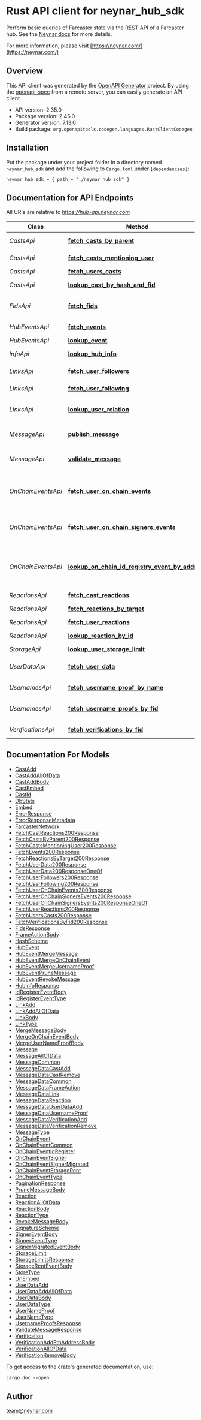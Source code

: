 # Rust API client for neynar_hub_sdk

Perform basic queries of Farcaster state via the REST API of a Farcaster hub. See the [Neynar docs](https://docs.neynar.com/reference) for more details.


For more information, please visit [https://neynar.com/](https://neynar.com/)

## Overview

This API client was generated by the [OpenAPI Generator](https://openapi-generator.tech) project.  By using the [openapi-spec](https://openapis.org) from a remote server, you can easily generate an API client.

- API version: 2.35.0
- Package version: 2.46.0
- Generator version: 7.13.0
- Build package: `org.openapitools.codegen.languages.RustClientCodegen`

## Installation

Put the package under your project folder in a directory named `neynar_hub_sdk` and add the following to `Cargo.toml` under `[dependencies]`:

```
neynar_hub_sdk = { path = "./neynar_hub_sdk" }
```

## Documentation for API Endpoints

All URIs are relative to *https://hub-api.neynar.com*

Class | Method | HTTP request | Description
------------ | ------------- | ------------- | -------------
*CastsApi* | [**fetch_casts_by_parent**](docs/CastsApi.md#fetch_casts_by_parent) | **GET** /v1/castsByParent | By parent cast
*CastsApi* | [**fetch_casts_mentioning_user**](docs/CastsApi.md#fetch_casts_mentioning_user) | **GET** /v1/castsByMention | Mentioning an FID
*CastsApi* | [**fetch_users_casts**](docs/CastsApi.md#fetch_users_casts) | **GET** /v1/castsByFid | By FID
*CastsApi* | [**lookup_cast_by_hash_and_fid**](docs/CastsApi.md#lookup_cast_by_hash_and_fid) | **GET** /v1/castById | By FID and Hash
*FidsApi* | [**fetch_fids**](docs/FidsApi.md#fetch_fids) | **GET** /v1/fids | Fetch a list of all the FIDs
*HubEventsApi* | [**fetch_events**](docs/HubEventsApi.md#fetch_events) | **GET** /v1/events | Page of events
*HubEventsApi* | [**lookup_event**](docs/HubEventsApi.md#lookup_event) | **GET** /v1/eventById | Event by ID
*InfoApi* | [**lookup_hub_info**](docs/InfoApi.md#lookup_hub_info) | **GET** /v1/info | Sync Methods
*LinksApi* | [**fetch_user_followers**](docs/LinksApi.md#fetch_user_followers) | **GET** /v1/linksByTargetFid | To target FID
*LinksApi* | [**fetch_user_following**](docs/LinksApi.md#fetch_user_following) | **GET** /v1/linksByFid | From source FID
*LinksApi* | [**lookup_user_relation**](docs/LinksApi.md#lookup_user_relation) | **GET** /v1/linkById | By its FID and target FID
*MessageApi* | [**publish_message**](docs/MessageApi.md#publish_message) | **POST** /v1/submitMessage | Submit signed message
*MessageApi* | [**validate_message**](docs/MessageApi.md#validate_message) | **POST** /v1/validateMessage | Validate signed message
*OnChainEventsApi* | [**fetch_user_on_chain_events**](docs/OnChainEventsApi.md#fetch_user_on_chain_events) | **GET** /v1/onChainEventsByFid | Fetch a list of on-chain events provided by an FID
*OnChainEventsApi* | [**fetch_user_on_chain_signers_events**](docs/OnChainEventsApi.md#fetch_user_on_chain_signers_events) | **GET** /v1/onChainSignersByFid | Fetch a list of signers provided by an FID
*OnChainEventsApi* | [**lookup_on_chain_id_registry_event_by_address**](docs/OnChainEventsApi.md#lookup_on_chain_id_registry_event_by_address) | **GET** /v1/onChainIdRegistryEventByAddress | Fetch an on-chain ID Registry Event for a given Address
*ReactionsApi* | [**fetch_cast_reactions**](docs/ReactionsApi.md#fetch_cast_reactions) | **GET** /v1/reactionsByCast | On cast
*ReactionsApi* | [**fetch_reactions_by_target**](docs/ReactionsApi.md#fetch_reactions_by_target) | **GET** /v1/reactionsByTarget | To a target URL
*ReactionsApi* | [**fetch_user_reactions**](docs/ReactionsApi.md#fetch_user_reactions) | **GET** /v1/reactionsByFid | By FID
*ReactionsApi* | [**lookup_reaction_by_id**](docs/ReactionsApi.md#lookup_reaction_by_id) | **GET** /v1/reactionById | By FID or cast
*StorageApi* | [**lookup_user_storage_limit**](docs/StorageApi.md#lookup_user_storage_limit) | **GET** /v1/storageLimitsByFid | FID's limits
*UserDataApi* | [**fetch_user_data**](docs/UserDataApi.md#fetch_user_data) | **GET** /v1/userDataByFid | Fetch UserData for a FID
*UsernamesApi* | [**fetch_username_proof_by_name**](docs/UsernamesApi.md#fetch_username_proof_by_name) | **GET** /v1/userNameProofByName | Proof for a username
*UsernamesApi* | [**fetch_username_proofs_by_fid**](docs/UsernamesApi.md#fetch_username_proofs_by_fid) | **GET** /v1/userNameProofsByFid | Proofs provided by an FID
*VerificationsApi* | [**fetch_verifications_by_fid**](docs/VerificationsApi.md#fetch_verifications_by_fid) | **GET** /v1/verificationsByFid | Provided by an FID


## Documentation For Models

 - [CastAdd](docs/CastAdd.md)
 - [CastAddAllOfData](docs/CastAddAllOfData.md)
 - [CastAddBody](docs/CastAddBody.md)
 - [CastEmbed](docs/CastEmbed.md)
 - [CastId](docs/CastId.md)
 - [DbStats](docs/DbStats.md)
 - [Embed](docs/Embed.md)
 - [ErrorResponse](docs/ErrorResponse.md)
 - [ErrorResponseMetadata](docs/ErrorResponseMetadata.md)
 - [FarcasterNetwork](docs/FarcasterNetwork.md)
 - [FetchCastReactions200Response](docs/FetchCastReactions200Response.md)
 - [FetchCastsByParent200Response](docs/FetchCastsByParent200Response.md)
 - [FetchCastsMentioningUser200Response](docs/FetchCastsMentioningUser200Response.md)
 - [FetchEvents200Response](docs/FetchEvents200Response.md)
 - [FetchReactionsByTarget200Response](docs/FetchReactionsByTarget200Response.md)
 - [FetchUserData200Response](docs/FetchUserData200Response.md)
 - [FetchUserData200ResponseOneOf](docs/FetchUserData200ResponseOneOf.md)
 - [FetchUserFollowers200Response](docs/FetchUserFollowers200Response.md)
 - [FetchUserFollowing200Response](docs/FetchUserFollowing200Response.md)
 - [FetchUserOnChainEvents200Response](docs/FetchUserOnChainEvents200Response.md)
 - [FetchUserOnChainSignersEvents200Response](docs/FetchUserOnChainSignersEvents200Response.md)
 - [FetchUserOnChainSignersEvents200ResponseOneOf](docs/FetchUserOnChainSignersEvents200ResponseOneOf.md)
 - [FetchUserReactions200Response](docs/FetchUserReactions200Response.md)
 - [FetchUsersCasts200Response](docs/FetchUsersCasts200Response.md)
 - [FetchVerificationsByFid200Response](docs/FetchVerificationsByFid200Response.md)
 - [FidsResponse](docs/FidsResponse.md)
 - [FrameActionBody](docs/FrameActionBody.md)
 - [HashScheme](docs/HashScheme.md)
 - [HubEvent](docs/HubEvent.md)
 - [HubEventMergeMessage](docs/HubEventMergeMessage.md)
 - [HubEventMergeOnChainEvent](docs/HubEventMergeOnChainEvent.md)
 - [HubEventMergeUsernameProof](docs/HubEventMergeUsernameProof.md)
 - [HubEventPruneMessage](docs/HubEventPruneMessage.md)
 - [HubEventRevokeMessage](docs/HubEventRevokeMessage.md)
 - [HubInfoResponse](docs/HubInfoResponse.md)
 - [IdRegisterEventBody](docs/IdRegisterEventBody.md)
 - [IdRegisterEventType](docs/IdRegisterEventType.md)
 - [LinkAdd](docs/LinkAdd.md)
 - [LinkAddAllOfData](docs/LinkAddAllOfData.md)
 - [LinkBody](docs/LinkBody.md)
 - [LinkType](docs/LinkType.md)
 - [MergeMessageBody](docs/MergeMessageBody.md)
 - [MergeOnChainEventBody](docs/MergeOnChainEventBody.md)
 - [MergeUserNameProofBody](docs/MergeUserNameProofBody.md)
 - [Message](docs/Message.md)
 - [MessageAllOfData](docs/MessageAllOfData.md)
 - [MessageCommon](docs/MessageCommon.md)
 - [MessageDataCastAdd](docs/MessageDataCastAdd.md)
 - [MessageDataCastRemove](docs/MessageDataCastRemove.md)
 - [MessageDataCommon](docs/MessageDataCommon.md)
 - [MessageDataFrameAction](docs/MessageDataFrameAction.md)
 - [MessageDataLink](docs/MessageDataLink.md)
 - [MessageDataReaction](docs/MessageDataReaction.md)
 - [MessageDataUserDataAdd](docs/MessageDataUserDataAdd.md)
 - [MessageDataUsernameProof](docs/MessageDataUsernameProof.md)
 - [MessageDataVerificationAdd](docs/MessageDataVerificationAdd.md)
 - [MessageDataVerificationRemove](docs/MessageDataVerificationRemove.md)
 - [MessageType](docs/MessageType.md)
 - [OnChainEvent](docs/OnChainEvent.md)
 - [OnChainEventCommon](docs/OnChainEventCommon.md)
 - [OnChainEventIdRegister](docs/OnChainEventIdRegister.md)
 - [OnChainEventSigner](docs/OnChainEventSigner.md)
 - [OnChainEventSignerMigrated](docs/OnChainEventSignerMigrated.md)
 - [OnChainEventStorageRent](docs/OnChainEventStorageRent.md)
 - [OnChainEventType](docs/OnChainEventType.md)
 - [PaginationResponse](docs/PaginationResponse.md)
 - [PruneMessageBody](docs/PruneMessageBody.md)
 - [Reaction](docs/Reaction.md)
 - [ReactionAllOfData](docs/ReactionAllOfData.md)
 - [ReactionBody](docs/ReactionBody.md)
 - [ReactionType](docs/ReactionType.md)
 - [RevokeMessageBody](docs/RevokeMessageBody.md)
 - [SignatureScheme](docs/SignatureScheme.md)
 - [SignerEventBody](docs/SignerEventBody.md)
 - [SignerEventType](docs/SignerEventType.md)
 - [SignerMigratedEventBody](docs/SignerMigratedEventBody.md)
 - [StorageLimit](docs/StorageLimit.md)
 - [StorageLimitsResponse](docs/StorageLimitsResponse.md)
 - [StorageRentEventBody](docs/StorageRentEventBody.md)
 - [StoreType](docs/StoreType.md)
 - [UrlEmbed](docs/UrlEmbed.md)
 - [UserDataAdd](docs/UserDataAdd.md)
 - [UserDataAddAllOfData](docs/UserDataAddAllOfData.md)
 - [UserDataBody](docs/UserDataBody.md)
 - [UserDataType](docs/UserDataType.md)
 - [UserNameProof](docs/UserNameProof.md)
 - [UserNameType](docs/UserNameType.md)
 - [UsernameProofsResponse](docs/UsernameProofsResponse.md)
 - [ValidateMessageResponse](docs/ValidateMessageResponse.md)
 - [Verification](docs/Verification.md)
 - [VerificationAddEthAddressBody](docs/VerificationAddEthAddressBody.md)
 - [VerificationAllOfData](docs/VerificationAllOfData.md)
 - [VerificationRemoveBody](docs/VerificationRemoveBody.md)


To get access to the crate's generated documentation, use:

```
cargo doc --open
```

## Author

team@neynar.com

